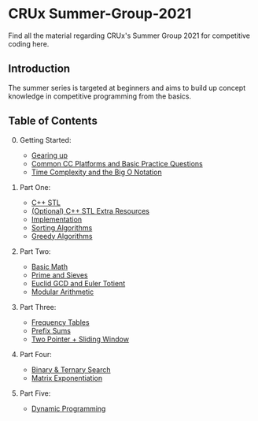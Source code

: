 CRUx Summer-Group-2021
=====
Find all the material regarding CRUx's Summer Group 2021 for competitive coding here.
 
Introduction
-----
The summer series is targeted at beginners and aims to build up concept knowledge in competitive programming from the basics.
 
Table of Contents
-----
0. Getting Started:
    * [Gearing up](/Part-0/Ep1-GearingUp.md)
    * [Common CC Platforms and Basic Practice Questions](/Part-0/Ep2-CCPlatforms.md)
    * [Time Complexity and the Big O Notation](/Part-0/Ep3-TimeComplexityBigO.md)

1. Part One:
   * [C++ STL](/Part-1/Ep1-STL.md)
   * [(Optional) C++ STL Extra Resources](/Part-1/Ep1.5-STL-Extra.md)
   * [Implementation](/Part-1/Ep2-Implementation.md)
   * [Sorting Algorithms](/Part-1/Ep3-Sorting.md)
   * [Greedy Algorithms](/Part-1/Ep4-Greedy.md)

2. Part Two:
   * [Basic Math](/Part-2/Ep1-Basic-Math.md)
   * [Prime and Sieves](/Part-2/Ep2-Prime-And-Sieve.md)
   * [Euclid GCD and Euler Totient](/Part-2/Ep3-GCD-And-Totient.md)
   * [Modular Arithmetic](/Part-2/Ep4-Modular-Arithmetic.md)

3. Part Three:
   * [Frequency Tables](/Part-3/Ep1-Freq-Table.md)
   * [Prefix Sums](/Part-3/Ep2-Prefix-Sums.md)
   * [Two Pointer + Sliding Window](/Part-3/Ep3-TwoP-Sliding-Window.md)

4. Part Four:
   * [Binary & Ternary Search](/Part-4/Ep1-Binary-Search.md)
   * [Matrix Exponentiation](/Part-4/Ep2-Matrix-Expo.md)

5. Part Five:
   * [Dynamic Programming](/Part-5/Ep1-DP.md)